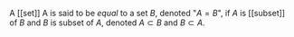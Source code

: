 A [[set]] A is said to be *equal* to a set *B*, denoted "$A = B$", if *A* is [[subset]] of *B* and *B* is subset of *A*, denoted $A \subset B$ and $B \subset A$.